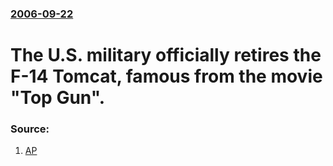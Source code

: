### [2006-09-22](/news/2006/09/22/index.md)

#  The U.S. military officially retires the F-14 Tomcat, famous from the movie "Top Gun". 




### Source:

1. [AP](http://news.yahoo.com/s/ap/20060922/ap_on_re_us/tomcat_farewell;_ylt=AhQ5BhsWhtHzNid8SsNbGlpH2ocA;_ylu=X3oDMTA4dW1uZXIwBHNlYwMyNzQ3)
